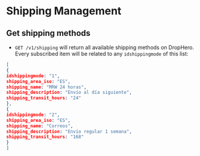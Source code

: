Shipping Management
===================

## Get shipping methods

- <code>GET /v1/shipping</code> will return all available shipping methods on DropHero. Every subscribed item will be related to any <code>idshippingmode</code> of this list:

```JSON
[
{
idshippingmode: "1",
shipping_area_iso: "ES",
shipping_name: "MRW 24 horas",
shipping_description: "Envío al día siguiente",
shipping_transit_hours: "24"
},
{
idshippingmode: "2",
shipping_area_iso: "ES",
shipping_name: "Correos",
shipping_description: "Envío regular 1 semana",
shipping_transit_hours: "168"
}
]
```